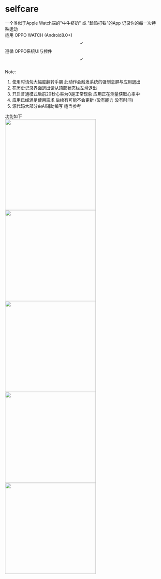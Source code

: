 # selfcare
一个类似于Apple Watch端的"牛牛挤奶" 或 "趁热打铁"的App 记录你的每一次特殊运动  
适用 OPPO WATCH (Android8.0+)  $$\checkmark$$      遵循 OPPO系统UI与控件 $$\checkmark$$  
Note:  
1. 使用时请勿大幅度翻转手腕 此动作会触发系统的强制息屏与应用退出
2. 在历史记录界面退出请从顶部状态栏左滑退出
3. 开启普通模式后前20秒心率为0是正常现象 应用正在测量获取心率中
4. 应用已经满足使用需求 后续有可能不会更新 (没有能力 没有时间)
5. 源代码大部分由AI辅助编写 适当参考  

功能如下  
<img src="https://github.com/user-attachments/assets/32cc55cf-f4bf-4f86-9b84-99efd200bba2" width="300">  <img src="https://github.com/user-attachments/assets/a0b68567-fcfa-4a1e-921e-62d0b655c949" width="300">
<img src="https://github.com/user-attachments/assets/a2729d58-1685-49fc-9d9c-ddfccc8e48e0" width="300">   <img src="https://github.com/user-attachments/assets/5e7f5d45-6c0a-423f-8ece-aa30b67c076e" width="300">
<img src="https://github.com/user-attachments/assets/dc2f7c1b-0a21-442d-a160-ab21942aa46e" width="300">

